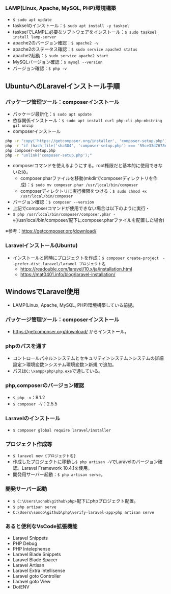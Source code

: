 ### LAMP(Linux, Apache, MySQL, PHP)環境構築

- ```$ sudo apt update```
- taskselのインストール：```$ sudo apt install -y tasksel```
- taskselでLAMPに必要なソフトウェアをインストール：```$ sudo tasksel install lamp-server```
- apache2のバージョン確認：```$ apache2 -v```
- apache2のステータス確認：```$ sudo service apache2 status```
- apache2起動：```$ sudo service apache2 start```
- MySQLバージョン確認：```$ mysql --version```
- バージョン確認：```$ php -v```

## UbuntuへのLaravelインストール手順

### パッケージ管理ツール：composerインストール

- パッケージ最新化：```$ sudo apt update```
- 依存関係インストール：```$ sudo apt install curl php-cli php-mbstring git unzip```
- composerインストール

```bash
php -r "copy('https://getcomposer.org/installer', 'composer-setup.php');"
php -r "if (hash_file('sha384', 'composer-setup.php') === '55ce33d7678c5a611085589f1f3ddf8b3c52d662cd01d4ba75c0ee0459970c2200a51f492d557530c71c15d8dba01eae') { echo 'Installer verified'; } else { echo 'Installer corrupt'; unlink('composer-setup.php'); } echo PHP_EOL;"
php composer-setup.php
php -r "unlink('composer-setup.php');"
```

- composerコマンドを使えるようにする。root権限だと基本的に使用できないため。
  - composer.pharファイルを移動(mkdirでcomposerディレクトリを作成)：```$ sudo mv composer.phar /usr/local/bin/composer```
  - composerディレクトリに実行権限をつける：```$ sudo chmod +x /usr/local/bin/composer```
- バージョン確認：```$ composer --version```
- 上記でcomposerコマンドが使用できない場合は以下のように実行・
- ```$ php /usr/local/bin/composer/composer.phar -v```(/usr/local/bin/composer/配下にcomposer.pharファイルを配置した場合)

※参考：<https://getcomposer.org/download/>

### Laravelインストール(Ubuntu)

- インストールと同時にプロジェクトを作成：```$ composer create-project　--prefer-dist laravel/laravel プロジェクト名```
  - <https://readouble.com/laravel/10.x/ja/installation.html>
  - <https://mat0401.info/blog/laravel-installation/>

## WindowsでLaravel使用

- LAMP(Linux, Apache, MySQL, PHP)環境構築している前提。

### パッケージ管理ツール：composerインストール

- <https://getcomposer.org/download/> からインストール。

### phpのパスを通す

- コントロールパネル＞システムとセキュリティ＞システム＞システムの詳細設定＞環境変数＞システム環境変数＞新規 で追加。
- パスは```C:\xampp\php\php.exe```で通している。

### php,composerのバージョン確認

- ```$ php -v```：8.1.2
- ```$ composer -V```：2.5.5

### Laravelのインストール

- ```$ composer global require laravel/installer```

### プロジェクト作成等

- ```$ laravel new {プロジェクト名}```
- 作成したプロジェクトに移動し```$ php artisan -V```でLaravelのバージョン確認。Laravel Framework 10.4.1を使用。
- 開発用サーバー起動：```$ php artisan serve```。

### 開発サーバー起動

- ```$ C:\Users\sonob\github\php>```配下にphpプロジェクト配置。
- ```$ php artisan serve```
- ```C:\Users\sonob\github\php\verify-laravel-app>php artisan serve```

### あると便利なVsCode拡張機能
- Laravel Snippets
- PHP Debug
- PHP Intelephense
- Laravel Blade Snippets
- Laravel Blade Spacer
- Laravel Artisan
- Laravel Extra Intellisense
- Laravel goto Controller
- Laravel goto View
- DotENV
